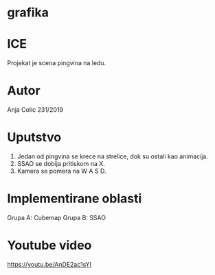 # grafika
# ICE
Projekat je scena pingvina na ledu.
# Autor
Anja Colic 231/2019

# Uputstvo
1. Jedan od pingvina se krece na strelice, dok su ostali kao animacija.
2. SSAO se dobija pritiskom na X.  
3. Kamera se pomera na W A S D.

# Implementirane oblasti
Grupa A: Cubemap
Grupa B: SSAO

# Youtube video
https://youtu.be/AnDE2ac1sYI

